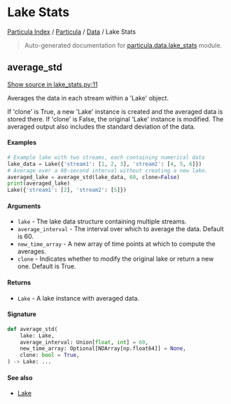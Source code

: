 # Lake Stats

[Particula Index](../../README.md#particula-index) / [Particula](../index.md#particula) / [Data](./index.md#data) / Lake Stats

> Auto-generated documentation for [particula.data.lake_stats](https://github.com/Gorkowski/particula/blob/main/particula/data/lake_stats.py) module.

## average_std

[Show source in lake_stats.py:11](https://github.com/Gorkowski/particula/blob/main/particula/data/lake_stats.py#L11)

Averages the data in each stream within a 'Lake' object.

If 'clone' is True, a new 'Lake' instance is created and the averaged
data is stored there. If 'clone' is False, the original 'Lake' instance
is modified. The averaged output also includes the standard deviation of
the data.

#### Examples

```python
# Example lake with two streams, each containing numerical data
lake_data = Lake({'stream1': [1, 2, 3], 'stream2': [4, 5, 6]})
# Average over a 60-second interval without creating a new lake.
averaged_lake = average_std(lake_data, 60, clone=False)
print(averaged_lake)
Lake({'stream1': [2], 'stream2': [5]})
```

#### Arguments

- `lake` - The lake data structure containing multiple streams.
- `average_interval` - The interval over which to average the data.
    Default is 60.
- `new_time_array` - A new array of time points at which to compute the
    averages.
- `clone` - Indicates whether to modify the original lake or return a new
    one. Default is True.

#### Returns

- `Lake` - A lake instance with averaged data.

#### Signature

```python
def average_std(
    lake: Lake,
    average_interval: Union[float, int] = 60,
    new_time_array: Optional[NDArray[np.float64]] = None,
    clone: bool = True,
) -> Lake: ...
```

#### See also

- [Lake](./lake.md#lake)
